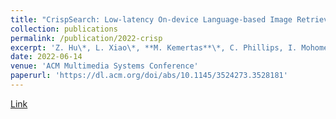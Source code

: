 ```yaml
---
title: "CrispSearch: Low-latency On-device Language-based Image Retrieval"
collection: publications
permalink: /publication/2022-crisp
excerpt: 'Z. Hu\*, L. Xiao\*, **M. Kemertas**\*, C. Phillips, I. Mohomed, A. Fazly (* denotes equal contribution)'
date: 2022-06-14
venue: 'ACM Multimedia Systems Conference'
paperurl: 'https://dl.acm.org/doi/abs/10.1145/3524273.3528181'
---
```

[Link](https://dl.acm.org/doi/abs/10.1145/3524273.3528181)
